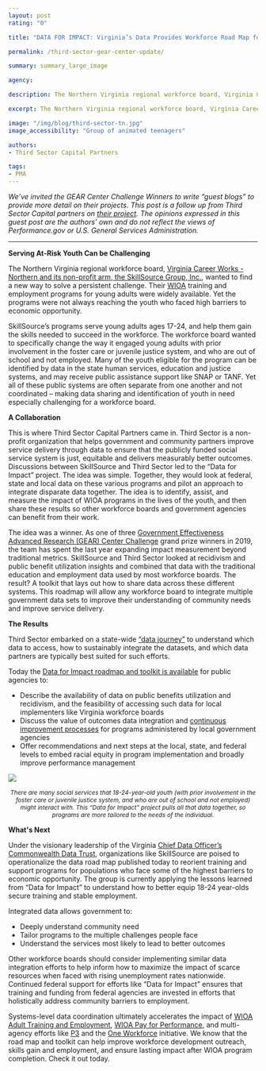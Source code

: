 ```yaml
---
layout: post
rating: "0"

title: "DATA FOR IMPACT: Virginia’s Data Provides Workforce Road Map for Youth"

permalink: /third-sector-gear-center-update/

summary: summary_large_image

agency:

description: The Northern Virginia regional workforce board, Virginia Career Works - Northern and its non-profit arm, the SkillSource Group, Inc., wanted to find a new way to solve a persistent challenge. Their WIOA training and employment programs for young adults were widely available. 

excerpt: The Northern Virginia regional workforce board, Virginia Career Works - Northern and its non-profit arm, the SkillSource Group, Inc., wanted to find a new way to solve a persistent challenge. Their WIOA training and employment programs for young adults were widely available. 

image: "/img/blog/third-sector-tn.jpg"
image_accessibility: "Group of animated teenagers"

authors:
- Third Sector Capital Partners

tags:
- PMA
---
```


*We’ve invited the GEAR Center Challenge Winners to write “guest blogs” to provide more detail on their projects. This post is a follow up from Third Sector Capital partners on [their project](https://www.performance.gov/GEAR-Center-challenge-winner-third-sector-post/). The opinions expressed in this guest post are the authors’ own and do not reflect the views of Performance.gov or U.S. General Services Administration.*

<hr>

**Serving At-Risk Youth Can be Challenging**

The Northern Virginia regional workforce board, [Virginia Career Works - Northern and its non-profit arm, the SkillSource Group, Inc.](https://vcwnorthern.com/about/), wanted to find a new way to solve a persistent challenge. Their [WIOA](https://www.dol.gov/agencies/eta/wioa/about#:~:text=WIOA%20brings%20together%2C%20in%20strategic,formula%20grants%20to%20states%3B%20and) training and employment programs for young adults were widely available. Yet the programs were not always reaching the youth who faced high barriers to economic opportunity. 

SkillSource’s programs serve young adults ages 17-24, and help them gain the skills needed to succeed in the workforce. The workforce board wanted to specifically change the way it engaged young adults with prior involvement in the foster care or juvenile justice system, and who are out of school and not employed.  Many of the youth eligible for the program can be identified by data in the state human services, education and justice systems, and may receive public assistance support like SNAP or TANF. Yet all of these public systems are often separate from one another and not coordinated – making data sharing and identification of youth in need especially challenging for a workforce board. 

**A Collaboration**

This is where Third Sector Capital Partners came in. Third Sector is a non-profit organization that helps government and community partners improve service delivery through data to ensure that the publicly funded social service system is just, equitable and delivers measurably better outcomes.  Discussions between SkillSource and Third Sector led to the “Data for Impact” project. The idea was simple. Together, they would look at federal, state and local data on these various programs and pilot an approach to integrate disparate data together. The idea is to identify, assist, and measure the impact of WIOA programs in the lives of the youth, and then share these results so other workforce boards and government agencies can benefit from their work. 

The idea was a winner. As one of three [Government Effectiveness Advanced Research (GEAR) Center Challenge](https://www.performance.gov/GEARcenter/) grand prize winners in 2019, the team has spent the last year expanding impact measurement beyond traditional metrics. SkillSource and Third Sector looked at recidivism and public benefit utilization insights and combined that data with the traditional education and employment data used by most workforce boards. The result? A toolkit that lays out how to share data across these different systems. This roadmap will allow any workforce board to integrate multiple government data sets to improve their understanding of community needs and improve service delivery. 

**The Results**

Third Sector embarked on a state-wide [“data journey”](https://www.performance.gov/GEAR-Center-challenge-winner-third-sector-post/) to understand which data to access, how to sustainably integrate the datasets, and which data partners are typically best suited for such efforts. 

Today the [Data for Impact roadmap and toolkit is available](https://www.performance.gov/blog/GEAR-Third-Sector-Final-Report.pdf) for public agencies to:

- Describe the availability of data on public benefits utilization and recidivism, and the feasibility of accessing such data for local implementers like Virginia workforce boards 
- Discuss the value of outcomes data integration and [continuous improvement processes](https://www.thirdsectorcap.org/blog/principles-for-continuous-improvement-collaborative-data-driven-conversations/) for programs administered by local government agencies
- Offer recommendations and next steps at the local, state, and federal levels to embed racial equity in program implementation and broadly improve performance management

<a href="{{ site.baseurl }}/img/blog/data-for-impact.png"><img src="{{ site.baseurl }}/img/blog/data-for-impact.png"></a> <center><i style="font-size: 12px;">There are many social services that 18-24-year-old youth (with prior involvement in the foster care or juvenile justice system, and who are out of school and not employed) might interact with. This “Data for Impact” project pulls all that data together, so programs are more tailored to the needs of the individual.</i></center>

**What's Next**

Under the visionary leadership of the Virginia [Chief Data Officer’s Commonwealth Data Trust](https://www.cdo.virginia.gov/resources/), organizations like SkillSource are poised to operationalize the data road map published today to reorient training and support programs for populations who face some of the highest barriers to economic opportunity. The group is currently applying the lessons learned from “Data for Impact” to understand how to better equip 18-24 year-olds secure training and stable employment.  

Integrated data allows government to:
- Deeply understand community need
- Tailor programs to the multiple challenges people face 
- Understand the services most likely to lead to better outcomes 

Other workforce boards should consider implementing similar data integration efforts to help inform how to maximize the impact of scarce resources when faced with rising unemployment rates nationwide. Continued federal support for efforts like “Data for Impact” ensures that training and funding from federal agencies are invested in efforts that holistically address community barriers to employment. 

Systems-level data coordination ultimately accelerates the impact of [WIOA Adult Training and Employment](https://www.dol.gov/agencies/eta/performance/tegls), [WIOA Pay for Performance](https://wdr.doleta.gov/directives/corr_doc.cfm?DOCN=5237), and multi-agency efforts like [P3](https://youth.gov/youth-topics/reconnecting-youth/performance-partnership-pilots) and the [One Workforce](https://www.dol.gov/newsroom/releases/osec/osec20201102-0) initiative. We know that the road map and toolkit can help improve workforce development outreach, skills gain and employment, and ensure lasting impact after WIOA program completion. Check it out today. 



